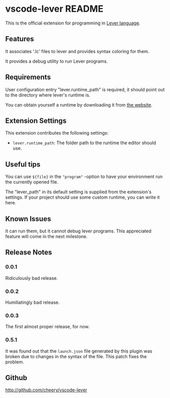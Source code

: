 # vscode-lever README

This is the official extension for programming in [Lever language](http://leverlanguage.com). 

## Features

It associates '.lc' files to lever and provides syntax coloring for them.

It provides a debug utility to run Lever programs.

## Requirements

User configuration entry "lever.runtime_path" is required, it should point out to the directory where lever's runtime is.

You can obtain yourself a runtime by downloading it from [the website](http://leverlanguage.com/#download).

## Extension Settings

This extension contributes the following settings:

* `lever.runtime_path`: The folder path to the runtime the editor should use.

## Useful tips

You can use `${file}` in the `"program"` -option to have your environment run the currently opened file.

The "lever_path" in its default setting is supplied from the extension's settings. If your project should use some custom runtime, you can write it here.

## Known Issues

It can run them, but it cannot debug lever programs. This appreciated feature will come in the next milestone.

## Release Notes

### 0.0.1

Ridiculously bad release.

### 0.0.2

Humiliatingly bad release.

### 0.0.3

The first almost proper release, for now.

### 0.5.1

It was found out that the `launch.json` file generated by this plugin was broken due to changes in the syntax of the file. This patch fixes the problem.

## Github

http://github.com/cheery/vscode-lever
